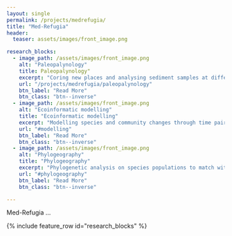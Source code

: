```yaml
---
layout: single
permalink: /projects/medrefugia/
title: "Med-Refugia"
header:
  teaser: assets/images/front_image.png

research_blocks:
  - image_path: /assets/images/front_image.png
    alt: "Paleopalynology"
    title: Paleopalynology"
    excerpt: "Coring new places and analysing sediment samples at different elevations."
    url: "/projects/medrefugia/paleopalynology"
    btn_label: "Read More"
    btn_class: "btn--inverse"
  - image_path: /assets/images/front_image.png
    alt: "Ecoinformatic modelling"
    title: "Ecoinformatic modelling"
    excerpt: "Modelling species and community changes through time pairing with old (DDBB) and new paleopalynology data."
    url: "#modelling"
    btn_label: "Read More"
    btn_class: "btn--inverse"
  - image_path: /assets/images/front_image.png
    alt: "Phylogeography"
    title: "Phylogeography"
    excerpt: "Phylogenetic analysis on species populations to match with paleodistribution hypothesis."
    url: "#phylogeography"
    btn_label: "Read More"
    btn_class: "btn--inverse"

---
```


Med-Refugia ...

{% include feature_row id="research_blocks" %}
